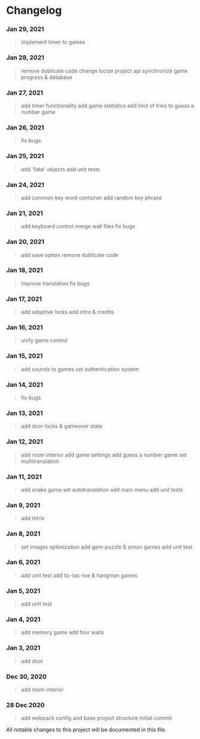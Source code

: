 # Changelog

### Jan 29, 2021
>implement timer to games
### Jan 28, 2021
>remove dublicate code
>change locize project api
>synchronize game progress & database
### Jan 27, 2021
>add timer functionality
>add game statistics
>add limit of tries to guess a number game
### Jan 26, 2021
>fix bugs
###  Jan 25, 2021
>add 'fake' objects
>add unit tests
###  Jan 24, 2021
>add common key word container
>add random key phrase
###  Jan 21, 2021
>add keyboard control
>merge wall files
>fix bugs
###  Jan 20, 2021
> add save option
>remove dublicate code
###  Jan 18, 2021
>improve translation
>fix bugs
###  Jan 17, 2021
>add adaptive locks
>add intro & credits
###  Jan 16, 2021
>unify game control
###  Jan 15, 2021
>add sounds to games
>set authentication system
###  Jan 14, 2021
>fix bugs
###  Jan 13, 2021
>add door locks & gameover state
###  Jan 12, 2021
>add room interior
>add game settings
>add guess a number game
>set multitranslation
### Jan 11, 2021
>add snake game
>set autotranslation
>add main menu
>add unit tests
### Jan 9, 2021
>add tetris
### Jan 8, 2021
>set images optimization
>add gem-puzzle & simon games
>add unit test
### Jan 6, 2021
>add unit test
>add tic-tac-toe & hangman games
### Jan 5, 2021
>add unit test
### Jan 4, 2021
>add memory game
>add four walls
### Jan 3, 2021
>add door
### Dec 30, 2020
>add room interior
### 28 Dec 2020
>add webpack config and base project structure
>initial commit

All notable changes to this project will be documented in this file.